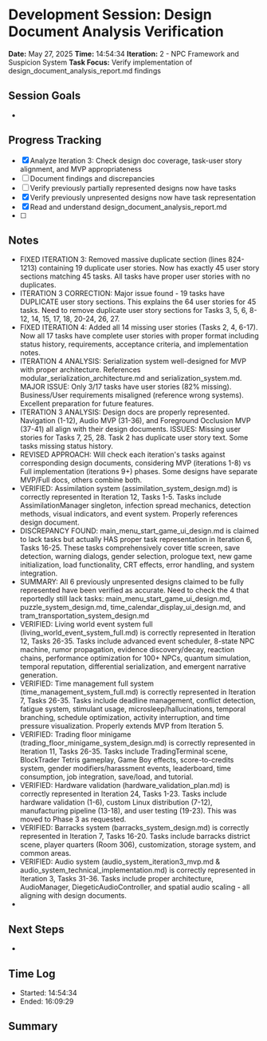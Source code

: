 # Development Session: Design Document Analysis Verification
**Date:** May 27, 2025
**Time:** 14:54:34
**Iteration:** 2 - NPC Framework and Suspicion System
**Task Focus:** Verify implementation of design_document_analysis_report.md findings

## Session Goals
- 

## Progress Tracking
- [x] Analyze Iteration 3: Check design doc coverage, task-user story alignment, and MVP appropriateness
- [ ] Document findings and discrepancies
- [ ] Verify previously partially represented designs now have tasks
- [x] Verify previously unpresented designs now have task representation
- [x] Read and understand design_document_analysis_report.md
- [ ] 

## Notes
- FIXED ITERATION 3: Removed massive duplicate section (lines 824-1213) containing 19 duplicate user stories. Now has exactly 45 user story sections matching 45 tasks. All tasks have proper user stories with no duplicates.
- ITERATION 3 CORRECTION: Major issue found - 19 tasks have DUPLICATE user story sections. This explains the 64 user stories for 45 tasks. Need to remove duplicate user story sections for Tasks 3, 5, 6, 8-12, 14, 15, 17, 18, 20-24, 26, 27.
- FIXED ITERATION 4: Added all 14 missing user stories (Tasks 2, 4, 6-17). Now all 17 tasks have complete user stories with proper format including status history, requirements, acceptance criteria, and implementation notes.
- ITERATION 4 ANALYSIS: Serialization system well-designed for MVP with proper architecture. References modular_serialization_architecture.md and serialization_system.md. MAJOR ISSUE: Only 3/17 tasks have user stories (82% missing). Business/User requirements misaligned (reference wrong systems). Excellent preparation for future features.
- ITERATION 3 ANALYSIS: Design docs are properly represented. Navigation (1-12), Audio MVP (31-36), and Foreground Occlusion MVP (37-41) all align with their design documents. ISSUES: Missing user stories for Tasks 7, 25, 28. Task 2 has duplicate user story text. Some tasks missing status history.
- REVISED APPROACH: Will check each iteration's tasks against corresponding design documents, considering MVP (iterations 1-8) vs Full implementation (iterations 9+) phases. Some designs have separate MVP/Full docs, others combine both.
- VERIFIED: Assimilation system (assimilation_system_design.md) is correctly represented in Iteration 12, Tasks 1-5. Tasks include AssimilationManager singleton, infection spread mechanics, detection methods, visual indicators, and event system. Properly references design document.
- DISCREPANCY FOUND: main_menu_start_game_ui_design.md is claimed to lack tasks but actually HAS proper task representation in Iteration 6, Tasks 16-25. These tasks comprehensively cover title screen, save detection, warning dialogs, gender selection, prologue text, new game initialization, load functionality, CRT effects, error handling, and system integration.
- SUMMARY: All 6 previously unpresented designs claimed to be fully represented have been verified as accurate. Need to check the 4 that reportedly still lack tasks: main_menu_start_game_ui_design.md, puzzle_system_design.md, time_calendar_display_ui_design.md, and tram_transportation_system_design.md
- VERIFIED: Living world event system full (living_world_event_system_full.md) is correctly represented in Iteration 12, Tasks 26-35. Tasks include advanced event scheduler, 8-state NPC machine, rumor propagation, evidence discovery/decay, reaction chains, performance optimization for 100+ NPCs, quantum simulation, temporal reputation, differential serialization, and emergent narrative generation.
- VERIFIED: Time management full system (time_management_system_full.md) is correctly represented in Iteration 7, Tasks 26-35. Tasks include deadline management, conflict detection, fatigue system, stimulant usage, microsleep/hallucinations, temporal branching, schedule optimization, activity interruption, and time pressure visualization. Properly extends MVP from Iteration 5.
- VERIFIED: Trading floor minigame (trading_floor_minigame_system_design.md) is correctly represented in Iteration 11, Tasks 26-35. Tasks include TradingTerminal scene, BlockTrader Tetris gameplay, Game Boy effects, score-to-credits system, gender modifiers/harassment events, leaderboard, time consumption, job integration, save/load, and tutorial.
- VERIFIED: Hardware validation (hardware_validation_plan.md) is correctly represented in Iteration 24, Tasks 1-23. Tasks include hardware validation (1-6), custom Linux distribution (7-12), manufacturing pipeline (13-18), and user testing (19-23). This was moved to Phase 3 as requested.
- VERIFIED: Barracks system (barracks_system_design.md) is correctly represented in Iteration 7, Tasks 16-20. Tasks include barracks district scene, player quarters (Room 306), customization, storage system, and common areas.
- VERIFIED: Audio system (audio_system_iteration3_mvp.md & audio_system_technical_implementation.md) is correctly represented in Iteration 3, Tasks 31-36. Tasks include proper architecture, AudioManager, DiegeticAudioController, and spatial audio scaling - all aligning with design documents.
- 

## Next Steps
- 

## Time Log
- Started: 14:54:34
- Ended: 16:09:29

## Summary

